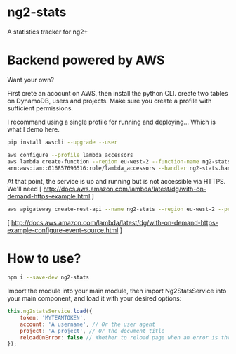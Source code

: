 # ng2-stats
A statistics tracker for ng2+

# Backend powered by AWS
Want your own?

First crete an acocunt on AWS, then install the python CLI.
create two tables on DynamoDB, users and projects.
Make sure you create a profile with sufficient permissions.

I recommand using a single profile for running and deploying... Which is what I demo here.
```bash
pip install awscli --upgrade --user

aws configure --profile lambda_accessors
aws lambda create-function --region eu-west-2 --function-name ng2-stats --zip-file fileb://ng2-stats.zip --role
arn:aws:iam::016857696516:role/lambda_accessors --handler ng2-stats.handler --runtime nodejs6.10 --profile lambda_accessors --timeout 3 --memory-size 128
```

At that point, the service is up and running but is not accessible via HTTPS. We'll need [ http://docs.aws.amazon.com/lambda/latest/dg/with-on-demand-https-example.html ]
```bash
aws apigateway create-rest-api --name ng2-stats --region eu-west-2 --profile lambda_accessors
```
[ http://docs.aws.amazon.com/lambda/latest/dg/with-on-demand-https-example-configure-event-source.html ]


# How to use?
```bash
npm i --save-dev ng2-stats
```

Import the module into your main module, then import Ng2StatsService into your main component,
and load it with your desired options:

```js
this.ng2statsService.load({
    token: 'MYTEAMTOKEN',
    account: 'A username', // Or the user agent
    project: 'A project', // Or the document title
    reloadOnError: false // Whether to reload page when an error is thrown by ng2, its dump being reshown
});
```
